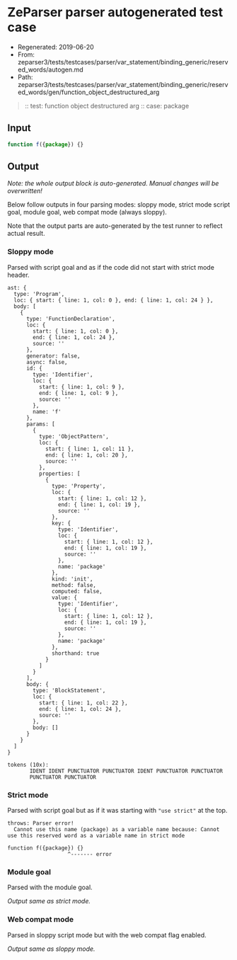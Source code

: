 # ZeParser parser autogenerated test case

- Regenerated: 2019-06-20
- From: zeparser3/tests/testcases/parser/var_statement/binding_generic/reserved_words/autogen.md
- Path: zeparser3/tests/testcases/parser/var_statement/binding_generic/reserved_words/gen/function_object_destructured_arg

> :: test: function object destructured arg
> :: case: package

## Input


`````js
function f({package}) {}
`````

## Output

_Note: the whole output block is auto-generated. Manual changes will be overwritten!_

Below follow outputs in four parsing modes: sloppy mode, strict mode script goal, module goal, web compat mode (always sloppy).

Note that the output parts are auto-generated by the test runner to reflect actual result.

### Sloppy mode

Parsed with script goal and as if the code did not start with strict mode header.

`````
ast: {
  type: 'Program',
  loc: { start: { line: 1, col: 0 }, end: { line: 1, col: 24 } },
  body: [
    {
      type: 'FunctionDeclaration',
      loc: {
        start: { line: 1, col: 0 },
        end: { line: 1, col: 24 },
        source: ''
      },
      generator: false,
      async: false,
      id: {
        type: 'Identifier',
        loc: {
          start: { line: 1, col: 9 },
          end: { line: 1, col: 9 },
          source: ''
        },
        name: 'f'
      },
      params: [
        {
          type: 'ObjectPattern',
          loc: {
            start: { line: 1, col: 11 },
            end: { line: 1, col: 20 },
            source: ''
          },
          properties: [
            {
              type: 'Property',
              loc: {
                start: { line: 1, col: 12 },
                end: { line: 1, col: 19 },
                source: ''
              },
              key: {
                type: 'Identifier',
                loc: {
                  start: { line: 1, col: 12 },
                  end: { line: 1, col: 19 },
                  source: ''
                },
                name: 'package'
              },
              kind: 'init',
              method: false,
              computed: false,
              value: {
                type: 'Identifier',
                loc: {
                  start: { line: 1, col: 12 },
                  end: { line: 1, col: 19 },
                  source: ''
                },
                name: 'package'
              },
              shorthand: true
            }
          ]
        }
      ],
      body: {
        type: 'BlockStatement',
        loc: {
          start: { line: 1, col: 22 },
          end: { line: 1, col: 24 },
          source: ''
        },
        body: []
      }
    }
  ]
}

tokens (10x):
       IDENT IDENT PUNCTUATOR PUNCTUATOR IDENT PUNCTUATOR PUNCTUATOR
       PUNCTUATOR PUNCTUATOR
`````

### Strict mode

Parsed with script goal but as if it was starting with `"use strict"` at the top.

`````
throws: Parser error!
  Cannot use this name (package) as a variable name because: Cannot use this reserved word as a variable name in strict mode

function f({package}) {}
                   ^------- error
`````


### Module goal

Parsed with the module goal.

_Output same as strict mode._

### Web compat mode

Parsed in sloppy script mode but with the web compat flag enabled.

_Output same as sloppy mode._

